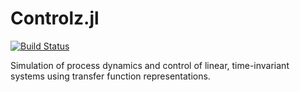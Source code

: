 # Controlz.jl

[![Build Status](https://travis-ci.com/SimonEnsemble/Controlz.jl.svg?branch=master)](https://travis-ci.com/SimonEnsemble/Controlz.jl)

Simulation of process dynamics and control of linear, time-invariant systems using transfer function representations.
